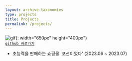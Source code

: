 ```yaml
---
layout: archive-taxonomies
type: projects
title: Projects
permalink: /projects/
---
```


![gif](potion.gif){: width="650px" height="400px"}  
[`github 바로가기`](https://github.com/three-team1/main/tree/main) 
  
- 초능력을 판매하는 쇼핑몰 '포션이었다' (2023.06 ~ 2023.07)